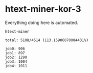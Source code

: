 # htext-miner-kor-3

Everything doing here is automated.

```
htext-miner

total: 5108/4514 (113.15906070004431%)

job0: 906
job1: 897
job2: 1290
job3: 1004
job4: 1011
```